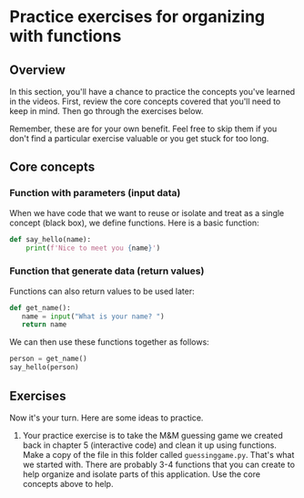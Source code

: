 # Practice exercises for organizing with functions

## Overview

In this section, you'll have a chance to practice the concepts you've learned in the videos. First, review the core concepts covered that you'll need to keep in mind. Then go through the exercises below. 

Remember, these are for your own benefit. Feel free to skip them if you don't find a particular exercise valuable or you get stuck for too long.

## Core concepts

### Function with parameters (input data)

When we have code that we want to reuse or isolate and treat as a single concept (black box), we define functions. Here is a basic function:

```python
def say_hello(name):
    print(f'Nice to meet you {name}') 
```

### Function that generate data (return values)

Functions can also return values to be used later:

```python
def get_name():
   name = input("What is your name? ") 
   return name 
```

We can then use these functions together as follows:

```python
person = get_name()
say_hello(person)
```

## Exercises

Now it's your turn. Here are some ideas to practice. 

1. Your practice exercise is to take the M&M guessing game we created back in chapter 5 (interactive code) and clean it up using functions. Make a copy of the file in this folder called `guessinggame.py`. That's what we started with. There are probably 3-4 functions that you can create to help organize and isolate parts of this application. Use the core concepts above to help. 